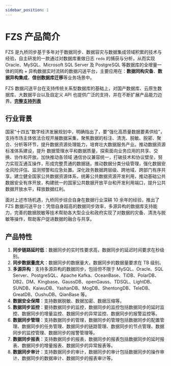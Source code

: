 ```yaml
---
sidebar_position: 1
---
```


# FZS 产品简介

FZS 是九桥同步基于多年对于数据同步、数据容灾与数据集成领域积累的技术与经验，自主研发的一款通过对数据库重做日志 `redo` 的捕获与分析，从而实现 Oracle、MySQL、Microsoft SQL Server 及 PostgreSQL 等数据库的全增量一体的同构 + 异构数据实时流转的数据闪送平台，主要应用在：**数据同构灾备**、**数据异构集成**，**信创数据库迁移**等业务场景中。

FZS 数据闪送平台在支持传统关系型数据库的基础上，对国产数据库、云原生数据库、大数据平台以及自定义 API 也提供广泛的支持，并在不断扩展产品能力边界。[**完整支持列表**](/intro/db-support/index.md)

## 行业背景

国家“十四五”数字经济发展规划中，明确指出了，要“强化高质量数据要素供给”，支持市场主体依法合规开展数据采集，聚焦数据的标注、清洗、脱敏、脱密、聚合、分析等环节，提升数据资源处理能力，培育壮大数据服务产业。推动数据资源标准体系建设，提升 数据管理水平和数据质量，探索面向业务应用的共享、交换、协作和开放。加快推动各领域 通信协议兼容统一，打破技术和协议壁垒，努力实现互通互操作，形成完整贯通的数据链。推动数据分类分级管理，强化数据安全风险评估、监测预警和应急处置。深化政务数据跨层级、跨地域、跨部门有序共享。建立健全国家公共数据资源体系，统筹公共数据资源开发利用，推动基础公共数据安全有序开放，构建统一的国家公共数据开放平台和开发利用端口，提升公共数据开放水平，释放数据红利。

面对上述市场机遇，九桥同步综合自身在数据行业深耕 10 余年的经验，推出了 FZS 数据闪送平台：凭借自身超高的数据同步效率，多源异构的数据库支持能力，完善的数据脱敏等技术帮助各大型企业和政府实现了对数据的灾备、清洗与脱敏等操作，帮助客户促进数据的融合与共享。

## 产品特性

1. **同步链路延时低**：数据同步的实时性要求高，数据同步的延迟时间要求在秒级别。
2. **同步数据量庞大**：数据同步的数据量大，数据同步的数据量要求在 TB 级别。
3. **多源异构**：支持多源异构的数据同步，包括但不限于 MySQL、Oracle、SQL Server、PostgreSQL、Apache Kafka、OceanBase、TiDB、PolarDB、DB2、DM、Kingbase、GaussDB、openGauss、TDSQL、LightDB、SUNDB、KaiwuDB、YashanDB、MogDB、ShentongDB、TeleDB、GreatDB、OushuDB、QianBase 等。
4. **数据安全保障**：支持数据脱敏、数据加密、数据压缩等。
5. **数据同步监控**：要持数据同步的监控，数据同步的监控包括数据同步的延时监控、数据同步的增量监控、数据同步的异常监控、数据同步的报警监控等。
6. **数据同步管理**：支持数据同步的管理，数据同步的管理包括数据同步的配置管理、数据同步的任务管理、数据同步的链路管理、数据同步的节点管理、数据同步的监控管理、数据同步的报警管理等。
7. **数据同步报表**：支持数据同步的报表，数据同步的报表包括数据同步的延时报表、数据同步的增量报表、数据同步的异常报表等。
8. **数据同步审计**：支持数据同步的审计，数据同步的审计包括数据同步的操作审计、数据同步的数据审计、数据同步的报表审计等。
